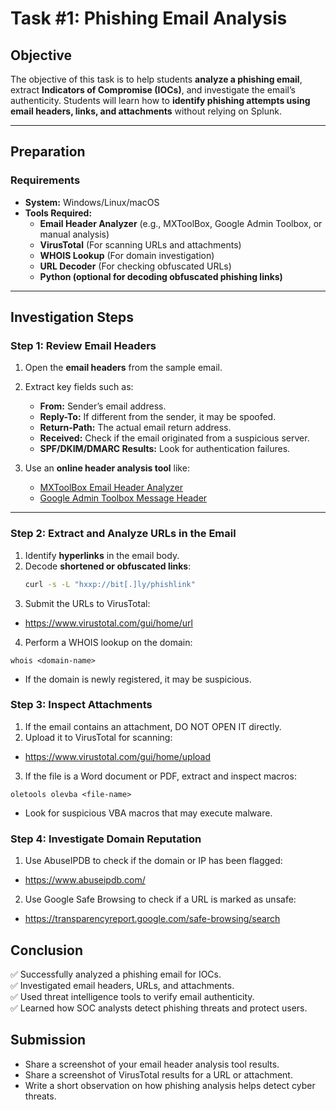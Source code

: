 # **Task #1: Phishing Email Analysis**

## **Objective**  
The objective of this task is to help students **analyze a phishing email**, extract **Indicators of Compromise (IOCs)**, and investigate the email’s authenticity. Students will learn how to **identify phishing attempts using email headers, links, and attachments** without relying on Splunk.

---

## **Preparation**  
### **Requirements**  
- **System:** Windows/Linux/macOS  
- **Tools Required:**  
  - **Email Header Analyzer** (e.g., MXToolBox, Google Admin Toolbox, or manual analysis)  
  - **VirusTotal** (For scanning URLs and attachments)  
  - **WHOIS Lookup** (For domain investigation)  
  - **URL Decoder** (For checking obfuscated URLs)  
  - **Python (optional for decoding obfuscated phishing links)**  

---

## **Investigation Steps**  

### **Step 1: Review Email Headers**  
1. Open the **email headers** from the sample email.
2. Extract key fields such as:  
   - **From:** Sender’s email address.  
   - **Reply-To:** If different from the sender, it may be spoofed.  
   - **Return-Path:** The actual email return address.  
   - **Received:** Check if the email originated from a suspicious server.  
   - **SPF/DKIM/DMARC Results:** Look for authentication failures.  

3. Use an **online header analysis tool** like:  
   - [MXToolBox Email Header Analyzer](https://mxtoolbox.com/EmailHeaders.aspx)  
   - [Google Admin Toolbox Message Header](https://toolbox.googleapps.com/apps/messageheader/)  

---

### **Step 2: Extract and Analyze URLs in the Email**  
1. Identify **hyperlinks** in the email body.  
2. Decode **shortened or obfuscated links**:  
   ```bash
   curl -s -L "hxxp://bit[.]ly/phishlink"
   ```
3. Submit the URLs to VirusTotal:

- https://www.virustotal.com/gui/home/url
4. Perform a WHOIS lookup on the domain:

```
whois <domain-name>
```
- If the domain is newly registered, it may be suspicious.

### Step 3: Inspect Attachments
1. If the email contains an attachment, DO NOT OPEN IT directly.
2. Upload it to VirusTotal for scanning:
- https://www.virustotal.com/gui/home/upload
3. If the file is a Word document or PDF, extract and inspect macros:
```
oletools olevba <file-name>
```
- Look for suspicious VBA macros that may execute malware.

### Step 4: Investigate Domain Reputation
1. Use AbuseIPDB to check if the domain or IP has been flagged:
- https://www.abuseipdb.com/
2. Use Google Safe Browsing to check if a URL is marked as unsafe:
- https://transparencyreport.google.com/safe-browsing/search


## Conclusion
✅ Successfully analyzed a phishing email for IOCs.    
✅ Investigated email headers, URLs, and attachments.    
✅ Used threat intelligence tools to verify email authenticity.    
✅ Learned how SOC analysts detect phishing threats and protect users.    

## Submission
- Share a screenshot of your email header analysis tool results.
- Share a screenshot of VirusTotal results for a URL or attachment.
- Write a short observation on how phishing analysis helps detect cyber threats.

